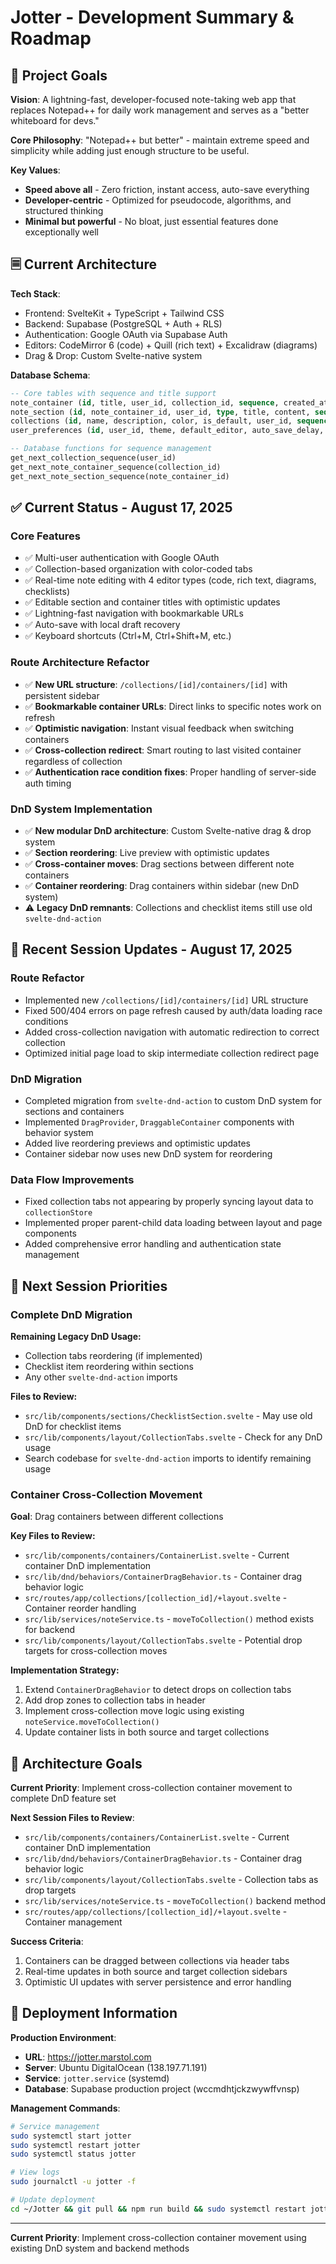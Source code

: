 # Jotter - Development Summary & Roadmap

## 🎯 Project Goals

**Vision**: A lightning-fast, developer-focused note-taking web app that replaces Notepad++ for daily work management and serves as a "better whiteboard for devs."

**Core Philosophy**: "Notepad++ but better" - maintain extreme speed and simplicity while adding just enough structure to be useful.

**Key Values**:

- **Speed above all** - Zero friction, instant access, auto-save everything
- **Developer-centric** - Optimized for pseudocode, algorithms, and structured thinking
- **Minimal but powerful** - No bloat, just essential features done exceptionally well

## 🗏️ Current Architecture

**Tech Stack**:

- Frontend: SvelteKit + TypeScript + Tailwind CSS
- Backend: Supabase (PostgreSQL + Auth + RLS)
- Authentication: Google OAuth via Supabase Auth
- Editors: CodeMirror 6 (code) + Quill (rich text) + Excalidraw (diagrams)
- Drag & Drop: Custom Svelte-native system

**Database Schema**:

```sql
-- Core tables with sequence and title support
note_container (id, title, user_id, collection_id, sequence, created_at, updated_at)
note_section (id, note_container_id, user_id, type, title, content, sequence, meta, checklist_data, created_at, updated_at)
collections (id, name, description, color, is_default, user_id, sequence, created_at, updated_at)
user_preferences (id, user_id, theme, default_editor, auto_save_delay, keyboard_shortcuts, last_visited_collection_id, last_visited_container_id, created_at, updated_at)

-- Database functions for sequence management
get_next_collection_sequence(user_id)
get_next_note_container_sequence(collection_id)
get_next_note_section_sequence(note_container_id)
```

## ✅ Current Status - August 17, 2025

### **Core Features**

- ✅ Multi-user authentication with Google OAuth
- ✅ Collection-based organization with color-coded tabs
- ✅ Real-time note editing with 4 editor types (code, rich text, diagrams, checklists)
- ✅ Editable section and container titles with optimistic updates
- ✅ Lightning-fast navigation with bookmarkable URLs
- ✅ Auto-save with local draft recovery
- ✅ Keyboard shortcuts (Ctrl+M, Ctrl+Shift+M, etc.)

### **Route Architecture Refactor**

- ✅ **New URL structure**: `/collections/[id]/containers/[id]` with persistent sidebar
- ✅ **Bookmarkable container URLs**: Direct links to specific notes work on refresh
- ✅ **Optimistic navigation**: Instant visual feedback when switching containers
- ✅ **Cross-collection redirect**: Smart routing to last visited container regardless of collection
- ✅ **Authentication race condition fixes**: Proper handling of server-side auth timing

### **DnD System Implementation**

- ✅ **New modular DnD architecture**: Custom Svelte-native drag & drop system
- ✅ **Section reordering**: Live preview with optimistic updates
- ✅ **Cross-container moves**: Drag sections between different note containers
- ✅ **Container reordering**: Drag containers within sidebar (new DnD system)
- ⚠️ **Legacy DnD remnants**: Collections and checklist items still use old `svelte-dnd-action`

## 🚀 Recent Session Updates - August 17, 2025

### **Route Refactor**

- Implemented new `/collections/[id]/containers/[id]` URL structure
- Fixed 500/404 errors on page refresh caused by auth/data loading race conditions
- Added cross-collection navigation with automatic redirection to correct collection
- Optimized initial page load to skip intermediate collection redirect page

### **DnD Migration**

- Completed migration from `svelte-dnd-action` to custom DnD system for sections and containers
- Implemented `DragProvider`, `DraggableContainer` components with behavior system
- Added live reordering previews and optimistic updates
- Container sidebar now uses new DnD system for reordering

### **Data Flow Improvements**

- Fixed collection tabs not appearing by properly syncing layout data to `collectionStore`
- Implemented proper parent-child data loading between layout and page components
- Added comprehensive error handling and authentication state management

## 🎯 Next Session Priorities

### **Complete DnD Migration**

**Remaining Legacy DnD Usage:**

- Collection tabs reordering (if implemented)
- Checklist item reordering within sections
- Any other `svelte-dnd-action` imports

**Files to Review:**

- `src/lib/components/sections/ChecklistSection.svelte` - May use old DnD for checklist items
- `src/lib/components/layout/CollectionTabs.svelte` - Check for any DnD usage
- Search codebase for `svelte-dnd-action` imports to identify remaining usage

### **Container Cross-Collection Movement**

**Goal**: Drag containers between different collections

**Key Files to Review:**

- `src/lib/components/containers/ContainerList.svelte` - Current container DnD implementation
- `src/lib/dnd/behaviors/ContainerDragBehavior.ts` - Container drag behavior logic
- `src/routes/app/collections/[collection_id]/+layout.svelte` - Container reorder handling
- `src/lib/services/noteService.ts` - `moveToCollection()` method exists for backend
- `src/lib/components/layout/CollectionTabs.svelte` - Potential drop targets for cross-collection moves

**Implementation Strategy:**

1. Extend `ContainerDragBehavior` to detect drops on collection tabs
2. Add drop zones to collection tabs in header
3. Implement cross-collection move logic using existing `noteService.moveToCollection()`
4. Update container lists in both source and target collections

## 🔧 Architecture Goals

**Current Priority**: Implement cross-collection container movement to complete DnD feature set

**Next Session Files to Review**:

- `src/lib/components/containers/ContainerList.svelte` - Current container DnD implementation
- `src/lib/dnd/behaviors/ContainerDragBehavior.ts` - Container drag behavior logic
- `src/lib/components/layout/CollectionTabs.svelte` - Collection tabs as drop targets
- `src/lib/services/noteService.ts` - `moveToCollection()` backend method
- `src/routes/app/collections/[collection_id]/+layout.svelte` - Container management

**Success Criteria**:

1. Containers can be dragged between collections via header tabs
2. Real-time updates in both source and target collection sidebars
3. Optimistic UI updates with server persistence and error handling

## 📧 Deployment Information

**Production Environment**:

- **URL**: https://jotter.marstol.com
- **Server**: Ubuntu DigitalOcean (138.197.71.191)
- **Service**: `jotter.service` (systemd)
- **Database**: Supabase production project (wccmdhtjckzwywffvnsp)

**Management Commands**:

```bash
# Service management
sudo systemctl start jotter
sudo systemctl restart jotter
sudo systemctl status jotter

# View logs
sudo journalctl -u jotter -f

# Update deployment
cd ~/Jotter && git pull && npm run build && sudo systemctl restart jotter
```

---

**Current Priority**: Implement cross-collection container movement using existing DnD system and backend methods
